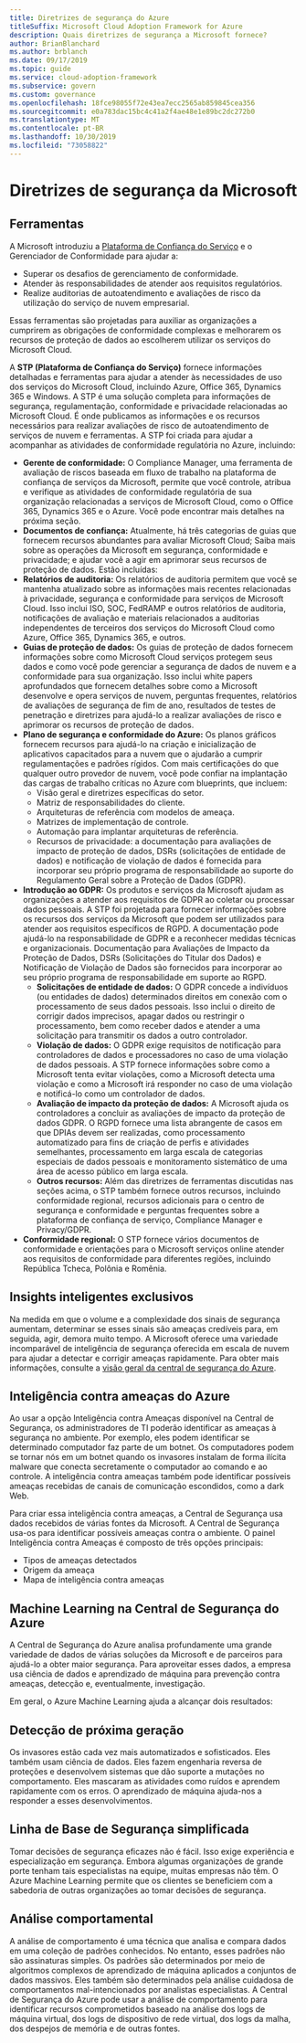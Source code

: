 ```yaml
---
title: Diretrizes de segurança do Azure
titleSuffix: Microsoft Cloud Adoption Framework for Azure
description: Quais diretrizes de segurança a Microsoft fornece?
author: BrianBlanchard
ms.author: brblanch
ms.date: 09/17/2019
ms.topic: guide
ms.service: cloud-adoption-framework
ms.subservice: govern
ms.custom: governance
ms.openlocfilehash: 18fce98055f72e43ea7ecc2565ab859845cea356
ms.sourcegitcommit: e0a783dac15bc4c41a2f4ae48e1e89bc2dc272b0
ms.translationtype: MT
ms.contentlocale: pt-BR
ms.lasthandoff: 10/30/2019
ms.locfileid: "73058822"
---
```

<!-- markdownlint-disable MD026 -->

# <a name="microsoft-security-guidance"></a>Diretrizes de segurança da Microsoft

## <a name="tools"></a>Ferramentas

A Microsoft introduziu a [Plataforma de Confiança do Serviço](https://servicetrust.microsoft.com) e o Gerenciador de Conformidade para ajudar a:

- Superar os desafios de gerenciamento de conformidade.
- Atender às responsabilidades de atender aos requisitos regulatórios.
- Realize auditorias de autoatendimento e avaliações de risco da utilização do serviço de nuvem empresarial.

Essas ferramentas são projetadas para auxiliar as organizações a cumprirem as obrigações de conformidade complexas e melhorarem os recursos de proteção de dados ao escolherem utilizar os serviços do Microsoft Cloud.

A **STP (Plataforma de Confiança do Serviço)** fornece informações detalhadas e ferramentas para ajudar a atender às necessidades de uso dos serviços do Microsoft Cloud, incluindo Azure, Office 365, Dynamics 365 e Windows. A STP é uma solução completa para informações de segurança, regulamentação, conformidade e privacidade relacionadas ao Microsoft Cloud. É onde publicamos as informações e os recursos necessários para realizar avaliações de risco de autoatendimento de serviços de nuvem e ferramentas. A STP foi criada para ajudar a acompanhar as atividades de conformidade regulatória no Azure, incluindo:

- **Gerente de conformidade:** O Compliance Manager, uma ferramenta de avaliação de riscos baseada em fluxo de trabalho na plataforma de confiança de serviços da Microsoft, permite que você controle, atribua e verifique as atividades de conformidade regulatória de sua organização relacionadas a serviços de Microsoft Cloud, como o Office 365, Dynamics 365 e o Azure. Você pode encontrar mais detalhes na próxima seção.
- **Documentos de confiança:** Atualmente, há três categorias de guias que fornecem recursos abundantes para avaliar Microsoft Cloud; Saiba mais sobre as operações da Microsoft em segurança, conformidade e privacidade; e ajudar você a agir em aprimorar seus recursos de proteção de dados. Estão incluídas:
- **Relatórios de auditoria:** Os relatórios de auditoria permitem que você se mantenha atualizado sobre as informações mais recentes relacionadas à privacidade, segurança e conformidade para serviços de Microsoft Cloud. Isso inclui ISO, SOC, FedRAMP e outros relatórios de auditoria, notificações de avaliação e materiais relacionados a auditorias independentes de terceiros dos serviços do Microsoft Cloud como Azure, Office 365, Dynamics 365, e outros.
- **Guias de proteção de dados:** Os guias de proteção de dados fornecem informações sobre como Microsoft Cloud serviços protegem seus dados e como você pode gerenciar a segurança de dados de nuvem e a conformidade para sua organização. Isso inclui white papers aprofundados que fornecem detalhes sobre como a Microsoft desenvolve e opera serviços de nuvem, perguntas frequentes, relatórios de avaliações de segurança de fim de ano, resultados de testes de penetração e diretrizes para ajudá-lo a realizar avaliações de risco e aprimorar os recursos de proteção de dados.
- **Plano de segurança e conformidade do Azure:** Os planos gráficos fornecem recursos para ajudá-lo na criação e inicialização de aplicativos capacitados para a nuvem que o ajudarão a cumprir regulamentações e padrões rígidos. Com mais certificações do que qualquer outro provedor de nuvem, você pode confiar na implantação das cargas de trabalho críticas no Azure com blueprints, que incluem:
  - Visão geral e diretrizes específicas do setor.
  - Matriz de responsabilidades do cliente.
  - Arquiteturas de referência com modelos de ameaça.
  - Matrizes de implementação de controle.
  - Automação para implantar arquiteturas de referência.
  - Recursos de privacidade: a documentação para avaliações de impacto de proteção de dados, DSRs (solicitações de entidade de dados) e notificação de violação de dados é fornecida para incorporar seu próprio programa de responsabilidade ao suporte do Regulamento Geral sobre a Proteção de Dados (GDPR).
- **Introdução ao GDPR:** Os produtos e serviços da Microsoft ajudam as organizações a atender aos requisitos de GDPR ao coletar ou processar dados pessoais. A STP foi projetada para fornecer informações sobre os recursos dos serviços da Microsoft que podem ser utilizados para atender aos requisitos específicos de RGPD. A documentação pode ajudá-lo na responsabilidade de GDPR e a reconhecer medidas técnicas e organizacionais. Documentação para Avaliações de Impacto da Proteção de Dados, DSRs (Solicitações do Titular dos Dados) e Notificação de Violação de Dados são fornecidos para incorporar ao seu próprio programa de responsabilidade em suporte ao RGPD.
  - **Solicitações de entidade de dados:** O GDPR concede a indivíduos (ou entidades de dados) determinados direitos em conexão com o processamento de seus dados pessoais. Isso inclui o direito de corrigir dados imprecisos, apagar dados ou restringir o processamento, bem como receber dados e atender a uma solicitação para transmitir os dados a outro controlador.
  - **Violação de dados:** O GDPR exige requisitos de notificação para controladores de dados e processadores no caso de uma violação de dados pessoais. A STP fornece informações sobre como a Microsoft tenta evitar violações, como a Microsoft detecta uma violação e como a Microsoft irá responder no caso de uma violação e notificá-lo como um controlador de dados.
  - **Avaliação de impacto da proteção de dados:** A Microsoft ajuda os controladores a concluir as avaliações de impacto da proteção de dados GDPR. O RGPD fornece uma lista abrangente de casos em que DPIAs devem ser realizadas, como processamento automatizado para fins de criação de perfis e atividades semelhantes, processamento em larga escala de categorias especiais de dados pessoais e monitoramento sistemático de uma área de acesso público em larga escala.
  - **Outros recursos:** Além das diretrizes de ferramentas discutidas nas seções acima, o STP também fornece outros recursos, incluindo conformidade regional, recursos adicionais para o centro de segurança e conformidade e perguntas frequentes sobre a plataforma de confiança de serviço, Compliance Manager e Privacy/GDPR.
- **Conformidade regional:** O STP fornece vários documentos de conformidade e orientações para o Microsoft serviços online atender aos requisitos de conformidade para diferentes regiões, incluindo República Tcheca, Polônia e Romênia.

## <a name="unique-intelligent-insights"></a>Insights inteligentes exclusivos

Na medida em que o volume e a complexidade dos sinais de segurança aumentam, determinar se esses sinais são ameaças credíveis para, em seguida, agir, demora muito tempo. A Microsoft oferece uma variedade incomparável de inteligência de segurança oferecida em escala de nuvem para ajudar a detectar e corrigir ameaças rapidamente. Para obter mais informações, consulte a [visão geral da central de segurança do Azure](https://docs.microsoft.com/azure/security-center/security-center-intro).

## <a name="azure-threat-intelligence"></a>Inteligência contra ameaças do Azure

Ao usar a opção Inteligência contra Ameaças disponível na Central de Segurança, os administradores de TI poderão identificar as ameaças à segurança no ambiente. Por exemplo, eles podem identificar se determinado computador faz parte de um botnet. Os computadores podem se tornar nós em um botnet quando os invasores instalam de forma ilícita malware que conecta secretamente o computador ao comando e ao controle. A inteligência contra ameaças também pode identificar possíveis ameaças recebidas de canais de comunicação escondidos, como a dark Web.

Para criar essa inteligência contra ameaças, a Central de Segurança usa dados recebidos de várias fontes da Microsoft. A Central de Segurança usa-os para identificar possíveis ameaças contra o ambiente. O painel Inteligência contra Ameaças é composto de três opções principais:

- Tipos de ameaças detectados
- Origem da ameaça
- Mapa de inteligência contra ameaças

## <a name="machine-learning-in-azure-security-center"></a>Machine Learning na Central de Segurança do Azure

A Central de Segurança do Azure analisa profundamente uma grande variedade de dados de várias soluções da Microsoft e de parceiros para ajudá-lo a obter maior segurança. Para aproveitar esses dados, a empresa usa ciência de dados e aprendizado de máquina para prevenção contra ameaças, detecção e, eventualmente, investigação.

Em geral, o Azure Machine Learning ajuda a alcançar dois resultados:

## <a name="next-generation-detection"></a>Detecção de próxima geração

Os invasores estão cada vez mais automatizados e sofisticados. Eles também usam ciência de dados. Eles fazem engenharia reversa de proteções e desenvolvem sistemas que dão suporte a mutações no comportamento. Eles mascaram as atividades como ruídos e aprendem rapidamente com os erros. O aprendizado de máquina ajuda-nos a responder a esses desenvolvimentos.

## <a name="simplified-security-baseline"></a>Linha de Base de Segurança simplificada

Tomar decisões de segurança eficazes não é fácil. Isso exige experiência e especialização em segurança. Embora algumas organizações de grande porte tenham tais especialistas na equipe, muitas empresas não têm. O Azure Machine Learning permite que os clientes se beneficiem com a sabedoria de outras organizações ao tomar decisões de segurança.

## <a name="behavioral-analytics"></a>Análise comportamental

A análise de comportamento é uma técnica que analisa e compara dados em uma coleção de padrões conhecidos. No entanto, esses padrões não são assinaturas simples. Os padrões são determinados por meio de algoritmos complexos de aprendizado de máquina aplicados a conjuntos de dados massivos. Eles também são determinados pela análise cuidadosa de comportamentos mal-intencionados por analistas especialistas. A Central de Segurança do Azure pode usar a análise de comportamento para identificar recursos comprometidos baseado na análise dos logs de máquina virtual, dos logs de dispositivo de rede virtual, dos logs da malha, dos despejos de memória e de outras fontes.

